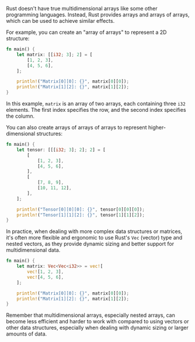 Rust doesn't have true multidimensional arrays like some other programming languages. Instead, Rust provides arrays and arrays of arrays, which can be used to achieve similar effects.

For example, you can create an "array of arrays" to represent a 2D structure:

```rust
fn main() {
    let matrix: [[i32; 3]; 2] = [
        [1, 2, 3],
        [4, 5, 6],
    ];

    println!("Matrix[0][0]: {}", matrix[0][0]);
    println!("Matrix[1][2]: {}", matrix[1][2]);
}
```

In this example, `matrix` is an array of two arrays, each containing three `i32` elements. The first index specifies the row, and the second index specifies the column.

You can also create arrays of arrays of arrays to represent higher-dimensional structures:

```rust
fn main() {
    let tensor: [[[i32; 3]; 2]; 2] = [
        [
            [1, 2, 3],
            [4, 5, 6],
        ],
        [
            [7, 8, 9],
            [10, 11, 12],
        ],
    ];

    println!("Tensor[0][0][0]: {}", tensor[0][0][0]);
    println!("Tensor[1][1][2]: {}", tensor[1][1][2]);
}
```

In practice, when dealing with more complex data structures or matrices, it's often more flexible and ergonomic to use Rust's `Vec` (vector) type and nested vectors, as they provide dynamic sizing and better support for multidimensional data.

```rust
fn main() {
    let matrix: Vec<Vec<i32>> = vec![
        vec![1, 2, 3],
        vec![4, 5, 6],
    ];

    println!("Matrix[0][0]: {}", matrix[0][0]);
    println!("Matrix[1][2]: {}", matrix[1][2]);
}
```

Remember that multidimensional arrays, especially nested arrays, can become less efficient and harder to work with compared to using vectors or other data structures, especially when dealing with dynamic sizing or larger amounts of data.
